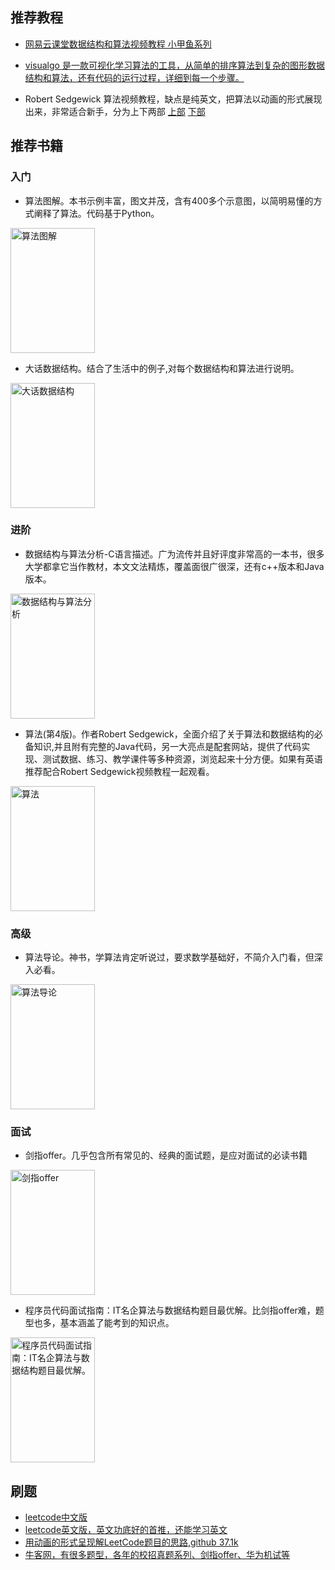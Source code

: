 ## 推荐教程

- [网易云课堂数据结构和算法视频教程 小甲鱼系列](https://study.163.com/course/introduction.htm?courseId=468002&_trace_c_p_k2_=be1bfa4e3fb5408db9be27f051436ff2#/courseMain)

- [visualgo 是一款可视化学习算法的工具，从简单的排序算法到复杂的图形数据结构和算法，还有代码的运行过程，详细到每一个步骤。](https://visualgo.net/zh)

- Robert Sedgewick 算法视频教程，缺点是纯英文，把算法以动画的形式展现出来，非常适合新手，分为上下两部
  [上部](https://www.coursera.org/learn/algorithms-part1)
  [下部](https://www.coursera.org/learn/algorithms-part2)


## 推荐书籍

### 入门

- 算法图解。本书示例丰富，图文并茂，含有400多个示意图，以简明易懂的方式阐释了算法。代码基于Python。

<img src="http://coderzcr.gitee.io/sensor-java-picture/pictures/s29358625.jpg" alt="算法图解"  width="135" height="200">


- 大话数据结构。结合了生活中的例子,对每个数据结构和算法进行说明。

<img src="http://coderzcr.gitee.io/sensor-java-picture/pictures/s6382631.jpg" alt="大话数据结构"  width="135" height="200">

### 进阶 

- 数据结构与算法分析-C语言描述。广为流传并且好评度非常高的一本书，很多大学都拿它当作教材，本文文法精炼，覆盖面很广很深，还有c++版本和Java版本。

<img src="http://coderzcr.gitee.io/sensor-java-picture/pictures/s28015501.jpg" alt="数据结构与算法分析"  width="135" height="200">

- 算法(第4版)。作者Robert Sedgewick，全面介绍了关于算法和数据结构的必备知识,并且附有完整的Java代码，另一大亮点是配套网站，提供了代码实现、测试数据、练习、教学课件等多种资源，浏览起来十分方便。如果有英语推荐配合Robert Sedgewick视频教程一起观看。

<img src="http://coderzcr.gitee.io/sensor-java-picture/pictures/s28322244.jpg" alt="算法"  width="135" height="200">


### 高级 

- 算法导论。神书，学算法肯定听说过，要求数学基础好，不简介入门看，但深入必看。

<img src="http://coderzcr.gitee.io/sensor-java-picture/pictures/s25648004.jpg" alt="算法导论"  width="135" height="200">

### 面试

- 剑指offer。几乎包含所有常见的、经典的面试题，是应对面试的必读书籍

<img src="http://coderzcr.gitee.io/sensor-java-picture/pictures/s27991506.jpg" alt="剑指offer"  width="135" height="200">

- 程序员代码面试指南：IT名企算法与数据结构题目最优解。比剑指offer难，题型也多，基本涵盖了能考到的知识点。

<img src="http://coderzcr.gitee.io/sensor-java-picture/pictures/s28313721.jpg" alt="程序员代码面试指南：IT名企算法与数据结构题目最优解。"  width="135" height="200">


## 刷题

- [leetcode中文版](https://leetcode-cn.com/?utm_source=LCUS&utm_medium=banner_redirect&utm_campaign=transfer2china)
- [leetcode英文版，英文功底好的首推，还能学习英文](https://leetcode.com/)
- [用动画的形式呈现解LeetCode题目的思路,github 37.1k](https://github.com/MisterBooo/LeetCodeAnimation)
- [牛客网，有很多题型，各年的校招真题系列、剑指offer、华为机试等](https://www.nowcoder.com/activity/oj)

